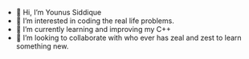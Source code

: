 - 👋 Hi, I’m Younus Siddique
- 👀 I’m interested in coding the real life problems.
- 🌱 I’m currently learning and improving my C++
- 💞️ I’m looking to collaborate with who ever has zeal and 
     zest to learn something new.

<!---
younus-Sid/About Me is a ✨ special ✨ repository because its `README.md` (this file) appears on your GitHub profile.
You can click the Preview link to take a look at your changes.
--->
